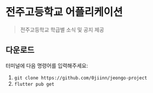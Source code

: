 # 전주고등학교 어플리케이션

> 전주고등학교 학급별 소식 및 공지 제공 <br />

## 다운로드

터미널에 다음 명령어를 입력해주세요:

1) `git clone https://github.com/0jiinn/jeongo-project`
2) `flutter pub get`
